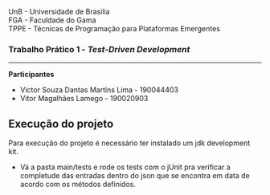 UnB - Universidade de Brasilia  
FGA - Faculdade do Gama  
TPPE - Técnicas de Programação para Plataformas Emergentes  

### Trabalho Prático 1 - _Test-Driven Development_

---

**Participantes**

- Victor Souza Dantas Martins Lima - 190044403
- Vitor Magalhães Lamego - 190020903

## Execução do projeto

Para execução do projeto é necessário ter instalado um jdk development kit.

- Vá a pasta main/tests e rode os tests com o jUnit pra verificar a completude das entradas dentro do json que se encontra em data de acordo com os métodos definidos.

